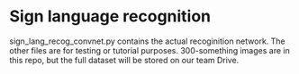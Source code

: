 # Sign language recognition
sign_lang_recog_convnet.py contains the actual recoginition network. The other files are for testing or tutorial purposes. 300-something images are in this repo, but the full dataset will be stored on our team Drive.
